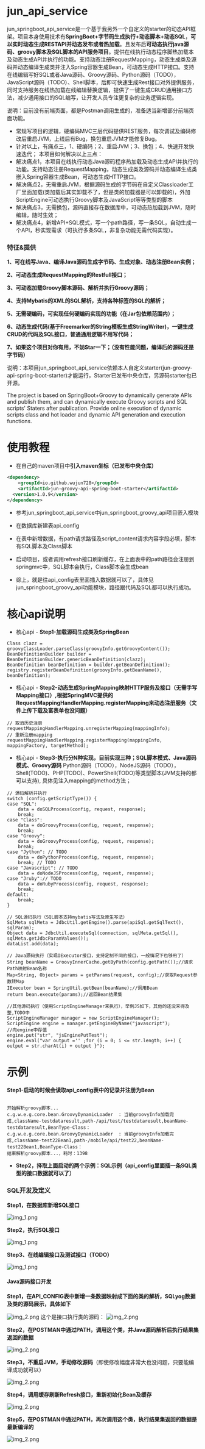 # jun_api_service

jun_springboot_api_service是一个基于我另外一个自定义的starter的动态API框架。项目本身使用技术有**SpringBoot+字节码生成执行+动态脚本+动态SQL**，**可以实时动态生成RESTAPI并动态发布或者热加载**。且发布后**可动态执行java源码、groovy脚本及SQL脚本的API服务项目**。提供在线执行动态程序脚热加载本及动态生成API并执行的功能。支持动态注册RequestMapping，动态生成类及源码并动态编译生成类并注入Spring容器生成Bean，可动态生成HTTP接口。支持在线编辑写好SQL或者Java源码、Groovy源码、Python源码（TODO），JavaScript源码（TODO）、Shell脚本，后即可快速生成Rest接口对外提供服务，同时支持服务在线热加载在线编辑替换逻辑，提供了一键生成CRUD通用接口方法，减少通用接口的SQL编写，让开发人员专注更复杂的业务逻辑实现。

说明：目前没有前端页面，都是Postman调用生成的，准备适当新增部分前端页面功能。

- 常规写项目的逻辑，硬编码MVC三层代码提供REST服务，每次调试及编码修改后重启JVM，上线后有Bug，换包重启JVM才能修复Bug。
- 针对以上，有痛点三，1、硬编码；2、重启JVM；3、换包；4、快速开发快速迭代；
  本项目如何解决以上三点：
- 解决痛点1，本项目在线执行动态Java源码程序热加载及动态生成API并执行的功能。支持动态注册RequestMapping，动态生成类及源码并动态编译生成类嵌入Spring容器生成Bean，可动态生成HTTP接口。
- 解决痛点2，无需重启JVM，根据源码生成的字节码在自定义Classloader工厂里面加载(类加载后其实卸载不了，但是类的加载器是可以卸载的)，外加ScriptEngine可动态执行Groovy脚本及JavaScript等等类型的脚本
- 解决痛点3，无需换包，源码直接存在数据库中，可动态热加载到JVM，随时编辑，随时生效；
- 解决痛点4，新增API+SQL模式，写一个path路径，写一条SQL，自动生成一个API，秒实现需求（可执行多条SQL，非复杂功能无需代码实现）。

### 特征&提供

**1、可在线写Java、编译Java源码生成字节码、生成对象、动态注册Bean实例；**

**2、可动态生成RequestMapping的Restfull接口；**

**3、可动态加载Groovy脚本源码、解析并执行Groovy源码；**

**4、支持Mybatis的XML的SQL解析，支持各种标签的SQL的解析；**

**5、无需硬编码，可实现任何硬编码实现的功能（在Jar包依赖范围内）；**

**6、动态生成代码(基于Freemarker的String模板生成StringWriter)，一键生成CRUD的代码及SQL接口，普通通用逻辑不用写代码；**

**7、如果这个项目对你有用，不妨Star一下；（没有性能问题，编译后的源码还是字节码）**


说明：本项目jun_springboot_api_service依赖本人自定义starter(jun-groovy-api-spring-boot-starter)才能运行，Starter已发布中央仓库，另源码starter也已开源。

The project is based on SpringBoot+Groovy to dynamically generate APIs and publish them, and can dynamically execute Groovy scripts and SQL scripts' Staters after publication. Provide online execution of dynamic scripts class and hot loader and dynamic API generation and execution functions.



# 使用教程

- 在自己的maven项目中**引入maven坐标（已发布中央仓库）**
```xml
<dependency>
    <groupId>io.github.wujun728</groupId>
    <artifactId>jun-groovy-api-spring-boot-starter</artifactId>
  <version>1.0.9</version>
</dependency>
```
- 参考jun_springboot_api_service中jun_springboot_groovy_api项目嵌入模块

- 在数据库新建表api_config

- 在表中新增数据，有path请求路径及script_content请求内容字段必填，脚本有SQL脚本及Class脚本

- 启动项目，或者调用refresh接口刷新缓存，在上面表中的path路径会注册到springmvc中，SQL脚本会执行，Class脚本会生成bean

- 综上，就是往api_config表里面插入数据就可以了，具体见jun_springboot_groovy_api功能模块，路径跟代码及SQL都可以执行成功。


# 核心api说明


- 核心api - **Step1-加载源码生成类及SpringBean**
```
Class clazz = groovyClassLoader.parseClass(groovyInfo.getGroovyContent());
BeanDefinitionBuilder builder = BeanDefinitionBuilder.genericBeanDefinition(clazz);
BeanDefinition beanDefinition = builder.getBeanDefinition();
registry.registerBeanDefinition(groovyInfo.getBeanName(), beanDefinition);
```

- 核心api - **Step2-动态生成SpringMapping映射HTTP服务及接口（无需手写Mapping接口）,根据SpringMVC提供的RequestMappingHandlerMapping.registerMapping来动态注册服务（文件上传下载及富表单也没问题）**
```
// 取消历史注册
requestMappingHandlerMapping.unregisterMapping(mappingInfo);
// 重新注册mapping
requestMappingHandlerMapping.registerMapping(mappingInfo, mappingFactory, targetMethod);
```


- 核心api - **Step3-执行分N种实现，目前实现三种；SQL脚本模式、Java源码模式、Groovy源码**
Python源码（TODO），NodeJS源码（TODO），Shell(TODO)、PHP(TODO)、PowerShell(TODO)等类型脚本(JVM支持的都可以支持), 具体见注入mapping的method方法；
```
// 源码解析并执行
switch (config.getScriptType()) {
case "SQL":
	data = doSQLProcess(config, request, response);
	break;
case "Class":
	data = doGroovyProcess(config, request, response);
	break;
case "Groovy": 
	data = doGroovyProcess(config, request, response);
	break;
case "Jython": // TODO
	data = doPythonProcess(config, request, response);
	break; // TODO
case "Javascript": // TODO
	data = doNodeJSProcess(config, request, response);
case "Jruby":// TODO
	data = doRubyProcess(config, request, response);
	break;
default:
	break;
}

// SQL源码执行（SQL脚本支持mybatis写法及原生写法）
SqlMeta sqlMeta = JdbcUtil.getEngine().parse(apiSql.getSqlText(), sqlParam); 
Object data = JdbcUtil.executeSql(connection, sqlMeta.getSql(), sqlMeta.getJdbcParamValues());
dataList.add(data);

// Java源码执行（实现IExecutor接口，支持定制不同的接口，一般情况下也够用了）
String beanName = GroovyInnerCache.getByPath(config.getPath());//请求Path映射Bean名称
Map<String, Object> params = getParams(request, config);//获取Request参数转Map
IExecutor bean = SpringUtil.getBean(beanName);//调用Bean
return bean.execute(params);//返回Bean结果集

//其他源码执行（使用ScriptEngineManager来执行），举例JS如下，其他的还没来得及整,TODO中
ScriptEngineManager manager = new ScriptEngineManager();
ScriptEngine engine = manager.getEngineByName("javascript");
//向engine中存值
engine.put("str", "jsEnginePutTest");
engine.eval("var output ='' ;for (i = 0; i <= str.length; i++) {  output = str.charAt(i) + output }");     

```

# 示例

**Step1-启动的时候会读取api_config表中的记录并注册为Bean**

```

开始解析groovy脚本...
c.g.w.e.g.core.bean.GroovyDynamicLoader  : 当前groovyInfo加载完成,className-testdataresult,path-/api/test/testdataresult,beanName-testdataresult,BeanType-Class：
c.g.w.e.g.core.bean.GroovyDynamicLoader  : 当前groovyInfo加载完成,className-test22Bean1,path-/mobile/api/test22,beanName-test22Bean1,BeanType-Class：
结束解析groovy脚本...，耗时：1398

```

- **Step2，择取上面启动的两个示例：SQL示例（api_config里面插一条SQL类型的接口数据就可以了）**
### SQL开发及定义

**Step1，在数据库新增SQL接口**

![img_1.png](doc/sql1.png)

**Step2，执行SQL接口**

![img_1.png](doc/sql2.png)

**Step3、在线编辑接口及测试接口（TODO）**

![img_1.png](doc/sql3.png)

#### Java源码接口开发

**Step1，在API_CONFIG表中新增一条数据映射成下面的类的解析，SQLyog数据及类的源码展示，具体如下**

![img_2.png](doc/java1.png)
这个是接口执行类的源码：
![img_2.png](doc/java1-1.png)

**Step2，在POSTMAN中通过PATH，调用这个类，并Java源码解析后执行结果集返回的数据**

![img_2.png](doc/java2.png)

**Step3，不重启JVM，手动修改源码**（即使修改幅度非常大也没问题，只要能编译成功就可以）

![img_2.png](doc/java21.png)

**Step4，调用缓存刷新Refresh接口，重新初始化Bean及缓存**

![img_2.png](doc/java3.png)

**Step5，在POSTMAN中通过PATH，再次调用这个类，执行结果集返回的数据是最新编译的**

![img_2.png](doc/java4.png)
